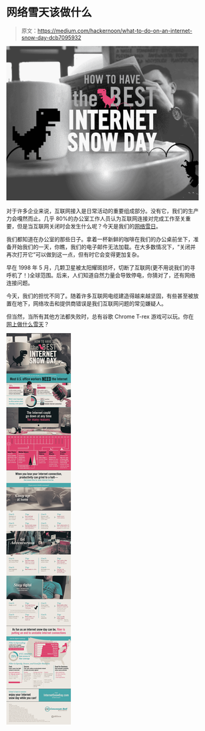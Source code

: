 # 网络雪天该做什么

> 原文：<https://medium.com/hackernoon/what-to-do-on-an-internet-snow-day-dcb7095932>

![](img/44b5d4771b9b7047539de013fc9acf99.png)

对于许多企业来说，互联网接入是日常活动的重要组成部分。没有它，我们的生产力会嘎然而止。几乎 80%的办公室工作人员认为互联网连接对完成工作至关重要，但是当互联网关闭时会发生什么呢？今天是我们的[网络雪日](http://internetsnowday.com/)。

我们都知道在办公室的那些日子。拿着一杯新鲜的咖啡在我们的办公桌前坐下，准备开始我们的一天，你瞧，我们的电子邮件无法加载。在大多数情况下，“关闭并再次打开它”可以做到这一点，但有时它会变得更加复杂。

早在 1998 年 5 月，几颗卫星被太阳耀斑损坏，切断了互联网(更不用说我们的寻呼机了！)全球范围。后来，人们知道自然力量会导致停电，你猜对了，还有网络连接问题。

今天，我们的担忧不同了。随着许多互联网电缆建造得越来越坚固，有些甚至被放置在地下，网络攻击和提供商错误是我们互联网问题的常见嫌疑人。

但当然，当所有其他方法都失败时，总有谷歌 Chrome T-rex 游戏可以玩。你在[网上做什么雪天](https://info.cincinnatibell.com/ehcs2-0)？

![](img/309364eb35f9560a07d7e4cbabe6b56b.png)